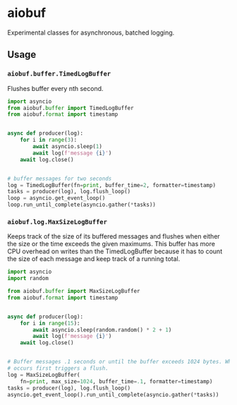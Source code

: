 # aiobuf

Experimental classes for asynchronous, batched logging.

## Usage

### `aiobuf.buffer.TimedLogBuffer`

Flushes buffer every nth second.

```python
import asyncio
from aiobuf.buffer import TimedLogBuffer
from aiobuf.format import timestamp


async def producer(log):
    for i in range(3):
        await asyncio.sleep(1)
        await log(f'message {i}')
    await log.close()


# buffer messages for two seconds
log = TimedLogBuffer(fn=print, buffer_time=2, formatter=timestamp)
tasks = producer(log), log.flush_loop()
loop = asyncio.get_event_loop()
loop.run_until_complete(asyncio.gather(*tasks))
```

### `aiobuf.log.MaxSizeLogBuffer`

Keeps track of the size of its buffered messages and flushes when either the
size or the time exceeds the given maximums. This buffer has more CPU overhead
on writes than the TimedLogBuffer because it has to count the size of each
message and keep track of a running total.

```python
import asyncio
import random

from aiobuf.buffer import MaxSizeLogBuffer
from aiobuf.format import timestamp


async def producer(log):
    for i in range(15):
        await asyncio.sleep(random.random() * 2 + 1)
        await log(f'message {i}')
    await log.close()


# Buffer messages .1 seconds or until the buffer exceeds 1024 bytes. Whichever
# occurs first triggers a flush.
log = MaxSizeLogBuffer(
    fn=print, max_size=1024, buffer_time=.1, formatter=timestamp)
tasks = producer(log), log.flush_loop()
asyncio.get_event_loop().run_until_complete(asyncio.gather(*tasks))
```
